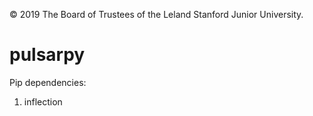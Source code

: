 © 2019 The Board of Trustees of the Leland Stanford Junior University.

# pulsarpy

Pip dependencies:
1. inflection
